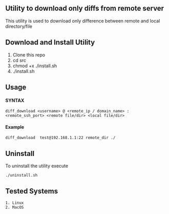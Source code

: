 ## Utility to download only diffs from remote server

  This utility is used to download only difference between remote and local directory/file

## Download and Install Utility

  1. Clone this repo
  2. cd src
  3. chmod +x ./install.sh
  4. ./install.sh

## Usage

#### SYNTAX

	diff_download <username> @ <remote_ip / domain_name> : <remote_ssh_port> <remote file/dir> <local file/dir>

#### Example

	diff_download  test@192.168.1.1:22 remote_dir ./	
  
## Uninstall
	
   To uninstall the utility execute

 	./uninstall.sh

## Tested Systems

	1. Linux
	2. MacOS
